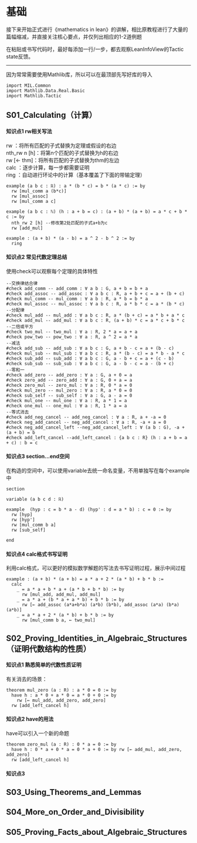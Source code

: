 # 基础

接下来开始正式进行《mathematics in lean》的讲解，相比原教程进行了大量的篇幅缩减，并直接关注核心要点，并仅列出相应的1-2道例题

在粘贴或书写代码时，最好每添加一行/一步，都去观察LeanInfoView的Tactic state反馈。

---
因为常常需要使用Mathlib库，所以可以在最顶部先写好库的导入
```
import MIL.Common
import Mathlib.Data.Real.Basic
import Mathlib.Tactic
```

## S01_Calculating（计算）

#### 知识点1 rw相关写法

rw ：将所有匹配的子式替换为定理或假设的右边<br/>
nth_rw n [h]：将第n个匹配的子式替换为h的右边<br/>
rw [← thm]：将所有匹配的子式替换为thm的左边<br/>
calc ：逐步计算，每一步都需要证明<br/>
ring ：自动进行环论中的计算（基本覆盖了下面的带输定理）

```
example (a b c : ℝ) : a * (b * c) = b * (a * c) := by
  rw [mul_comm a (b*c)]
  rw [mul_assoc]
  rw [mul_comm a c]
```
```
example (a b c : ℕ) (h : a + b = c) : (a + b) * (a + b) = a * c + b * c := by
  nth_rw 2 [h] --修改第2处匹配的子式a+b为c
  rw [add_mul]
```
```
example : (a + b) * (a - b) = a ^ 2 - b ^ 2 := by
  ring
```

#### 知识点2 常见代数定理总结

使用check可以观察每个定理的具体特性
```
--交换律结合律
#check add_comm -- add_comm : ∀ a b : G, a + b = b + a
#check add_assoc -- add_assoc : ∀ a b c : R, a + b + c = a + (b + c)
#check mul_comm -- mul_comm : ∀ a b : R, a * b = b * a
#check mul_assoc -- mul_assoc : ∀ a b c : R, a * b * c = a * (b * c)
--分配律
#check mul_add -- mul_add : ∀ a b c : R, a * (b + c) = a * b + a * c
#check add_mul -- add_mul : ∀ a b c : R, (a + b) * c = a * c + b * c
--二倍或平方
#check two_mul -- two_mul : ∀ a : R, 2 * a = a + a
#check pow_two -- pow_two : ∀ a : R, a ^ 2 = a * a
--减法
#check add_sub -- add_sub : ∀ a b c : G, a + b - c = a + (b - c)
#check mul_sub -- mul_sub : ∀ a b c : R, a * (b - c) = a * b - a * c
#check sub_add -- sub_add : ∀ a b c : G, a - b + c = a + (c - b)
#check sub_sub -- sub_sub : ∀ a b c : G, a - b - c = a - (b + c)
--零和一
#check add_zero -- add_zero : ∀ a : G, a + 0 = a
#check zero_add -- zero_add : ∀ a : G, 0 + a = a
#check zero_mul -- zero_mul : ∀ a : R, 0 * a = 0
#check mul_zero -- mul_zero : ∀ a : R, a * 0 = 0
#check sub_self -- sub_self : ∀ a : G, a - a = 0
#check mul_one -- mul_one : ∀ a : R, a * 1 = a
#check one_mul -- one_mul : ∀ a : R, 1 * a = a
--等式消去
#check add_neg_cancel -- add_neg_cancel : ∀ a : R, a + -a = 0
#check neg_add_cancel -- neg_add_cancel : ∀ a : R, -a + a = 0
#check neg_add_cancel_left --neg_add_cancel_left : ∀ (a b : G), -a + (a + b) = b
#check add_left_cancel --add_left_cancel : {a b c : R} (h : a + b = a + c) : b = c
```

#### 知识点3 section...end空间

在构造的空间中，可以使用variable去统一命名变量，不用单独写在每个example中
```
section

variable (a b c d : ℝ)

example  (hyp : c = b * a - d) (hyp' : d = a * b) : c = 0 := by
  rw [hyp]
  rw [hyp']
  rw [mul_comm b a]
  rw [sub_self]

end
```

#### 知识点4 calc格式书写证明

利用calc格式，可以更好的模拟数学解题的写法去书写证明过程，展示中间过程

```
example : (a + b) * (a + b) = a * a + 2 * (a * b) + b * b :=
  calc
    _ = a * a + b * a + (a * b + b * b) := by
      rw [mul_add, add_mul, add_mul]
    _ = a * a + (b * a + a * b) + b * b := by
      rw [← add_assoc (a*a+b*a) (a*b) (b*b), add_assoc (a*a) (b*a) (a*b)]
    _ = a * a + 2 * (a * b) + b * b := by
      rw [mul_comm b a, ← two_mul]
```


## S02_Proving_Identities_in_Algebraic_Structures（证明代数结构的性质）
#### 知识点1 熟悉简单的代数性质证明
有关消去的场景：
```
theorem mul_zero (a : R) : a * 0 = 0 := by
  have h : a * 0 + a * 0 = a * 0 + 0 := by
    rw [← mul_add, add_zero, add_zero]
  rw [add_left_cancel h]
```
#### 知识点2 have的用法
have可以引入一个新的命题
```
theorem zero_mul (a : R) : 0 * a = 0 := by
  have h : 0 * a + 0 * a = 0 * a + 0 := by rw [← add_mul, add_zero, add_zero]
  rw [add_left_cancel h]
```

#### 知识点3



## S03_Using_Theorems_and_Lemmas


## S04_More_on_Order_and_Divisibility


## S05_Proving_Facts_about_Algebraic_Structures